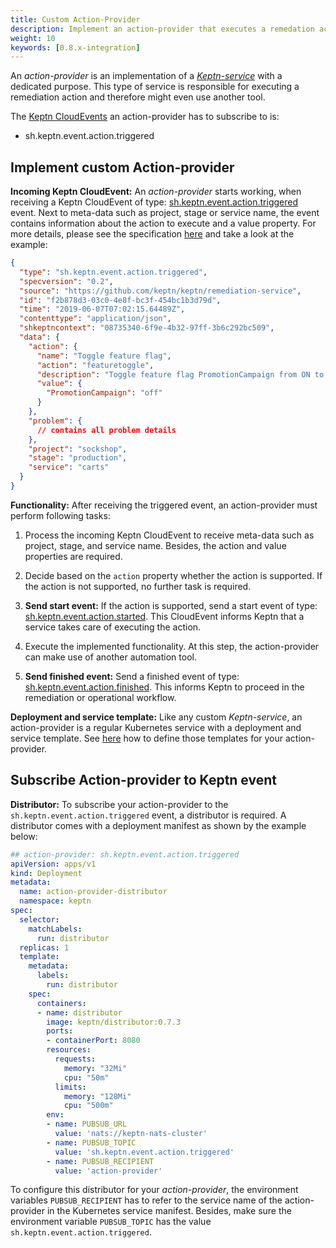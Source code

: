```yaml
---
title: Custom Action-Provider
description: Implement an action-provider that executes a remedation action as response to a problem.
weight: 10
keywords: [0.8.x-integration]
---
```


An *action-provider* is an implementation of a [*Keptn-service*](../custom_integration/#keptn-service) with a dedicated purpose. This type of service is responsible for executing a remediation action and therefore might even use another tool.  

The [Keptn CloudEvents](#cloudevents) an action-provider has to subscribe to is:

- sh.keptn.event.action.triggered

## Implement custom Action-provider

**Incoming Keptn CloudEvent:** An *action-provider* starts working, when receiving a Keptn CloudEvent of type: [sh.keptn.event.action.triggered](https://github.com/keptn/spec/blob/0.1.6/cloudevents.md#action-triggered) event. Next to meta-data such as project, stage or service name, the event contains information about the action to execute and a value property. For more details, please see the specification [here](https://github.com/keptn/spec/blob/0.1.6/cloudevents.md#action-triggered) and take a look at the example: 

```json
{
  "type": "sh.keptn.event.action.triggered",
  "specversion": "0.2",
  "source": "https://github.com/keptn/keptn/remediation-service",
  "id": "f2b878d3-03c0-4e8f-bc3f-454bc1b3d79d",
  "time": "2019-06-07T07:02:15.64489Z",
  "contenttype": "application/json",
  "shkeptncontext": "08735340-6f9e-4b32-97ff-3b6c292bc509",
  "data": {    
    "action": {
      "name": "Toggle feature flag",
      "action": "featuretoggle",
      "description": "Toggle feature flag PromotionCampaign from ON to OFF.",
      "value": {
        "PromotionCampaign": "off"
      }
    },
    "problem": {
      // contains all problem details
    },
    "project": "sockshop",
    "stage": "production",
    "service": "carts"
  }
}
```

**Functionality:** After receiving the triggered event, an action-provider must perform following tasks:

1.  Process the incoming Keptn CloudEvent to receive meta-data such as project, stage, and service name. Besides, the action and value properties are required.

2. Decide based on the `action` property whether the action is supported. If the action is not supported, no further task is required.

3. **Send start event:** If the action is supported, send a start event of type: [sh.keptn.event.action.started](https://github.com/keptn/spec/blob/0.1.6/cloudevents.md#action-started). This CloudEvent informs Keptn that a service takes care of executing the action. 

4. Execute the implemented functionality. At this step, the action-provider can make use of another automation tool. 

5. **Send finished event:** Send a finished event of type: [sh.keptn.event.action.finished](https://github.com/keptn/spec/blob/0.1.6/cloudevents.md#action-finished). This informs Keptn to proceed in the remediation or operational workflow. 

**Deployment and service template:** Like any custom *Keptn-service*, an action-provider is a regular Kubernetes service with a deployment and service template. See [here](../custom_integration/#example-jmeter-service) how to define those templates for your action-provider. 

## Subscribe Action-provider to Keptn event

**Distributor:** To subscribe your action-provider to the `sh.keptn.event.action.triggered` event, a distributor is required. A distributor comes with a deployment manifest as shown by the example below:

```yaml
## action-provider: sh.keptn.event.action.triggered
apiVersion: apps/v1
kind: Deployment
metadata:
  name: action-provider-distributor
  namespace: keptn
spec:
  selector:
    matchLabels:
      run: distributor
  replicas: 1
  template:
    metadata:
      labels:
        run: distributor
    spec:
      containers:
      - name: distributor
        image: keptn/distributor:0.7.3
        ports:
        - containerPort: 8080
        resources:
          requests:
            memory: "32Mi"
            cpu: "50m"
          limits:
            memory: "128Mi"
            cpu: "500m"
        env:
        - name: PUBSUB_URL
          value: 'nats://keptn-nats-cluster'
        - name: PUBSUB_TOPIC
          value: 'sh.keptn.event.action.triggered'
        - name: PUBSUB_RECIPIENT
          value: 'action-provider'
```

To configure this distributor for your *action-provider*, the environment variables `PUBSUB_RECIPIENT` has to refer to the service name of the action-provider in the Kubernetes service manifest. Besides, make sure the environment variable `PUBSUB_TOPIC` has the value `sh.keptn.event.action.triggered`.